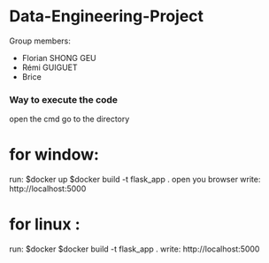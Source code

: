 # Data-Engineering-Project

Group members:
- Florian SHONG GEU
- Rémi GUIGUET
- Brice


### Way to execute the code
open the cmd 
go to the directory
# for window:
run: $docker up
$docker build -t flask_app .
open you browser
write: http://localhost:5000
# for linux :
run: $docker
$docker build -t flask_app .
write: http://localhost:5000

